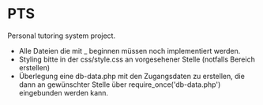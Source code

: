 PTS
===

Personal tutoring system project.

- Alle Dateien die mit _ beginnen müssen noch implementiert werden.
- Styling bitte in der css/style.css an vorgesehener Stelle (notfalls Bereich erstellen)
- Überlegung eine db-data.php mit den Zugangsdaten zu erstellen, die dann an gewünschter Stelle über require_once('db-data.php') eingebunden werden kann.

